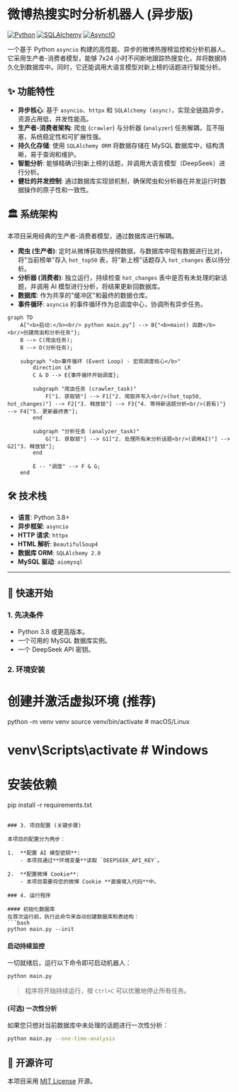 # 微博热搜实时分析机器人 (异步版)

[![Python](https://img.shields.io/badge/Python-3.8+-blue.svg)](https://www.python.org/) [![SQLAlchemy](https://img.shields.io/badge/SQLAlchemy-2.0-orange.svg)](https://www.sqlalchemy.org/) [![AsyncIO](https://img.shields.io/badge/AsyncIO-Built--in-green.svg)](https://docs.python.org/3/library/asyncio.html)

一个基于 Python `asyncio` 构建的高性能、异步的微博热搜榜监控和分析机器人。它采用生产者-消费者模型，能够 7x24 小时不间断地跟踪热搜变化，并将数据持久化到数据库中。同时，它还能调用大语言模型对新上榜的话题进行智能分析。

## ✨ 功能特性

- **异步核心**: 基于 `asyncio`、`httpx` 和 `SQLAlchemy (async)`，实现全链路异步，资源占用低，并发性能高。
- **生产者-消费者架构**: 爬虫 (`crawler`) 与分析器 (`analyzer`) 任务解耦，互不阻塞，系统稳定性和可扩展性强。
- **持久化存储**: 使用 `SQLAlchemy ORM` 将数据存储在 MySQL 数据库中，结构清晰，易于查询和维护。
- **智能分析**: 能够精确识别新上榜的话题，并调用大语言模型（DeepSeek）进行分析。
- **健壮的并发控制**: 通过数据库实现锁机制，确保爬虫和分析器在并发运行时数据操作的原子性和一致性。

## 🏛️ 系统架构

本项目采用经典的生产者-消费者模型，通过数据库进行解耦。

- **爬虫 (生产者)**: 定时从微博获取热搜榜数据，与数据库中现有数据进行比对，将"当前榜单"存入 `hot_top50` 表，将"新上榜"话题存入 `hot_changes` 表以待分析。
- **分析器 (消费者)**: 独立运行，持续检查 `hot_changes` 表中是否有未处理的新话题，并调用 AI 模型进行分析，将结果更新回数据库。
- **数据库**: 作为共享的"缓冲区"和最终的数据仓库。
- **事件循环**: `asyncio` 的事件循环作为总调度中心，协调所有异步任务。

```mermaid
graph TD
    A["<b>启动:</b><br/> python main.py"] --> B{"<b>main() 函数</b><br/>创建爬虫和分析任务"};
    B --> C(爬虫任务);
    B --> D(分析任务);
    
    subgraph "<b>事件循环 (Event Loop) - 宏观调度核心</b>"
        direction LR
        C & D --> E{事件循环开始调度};
        
        subgraph "爬虫任务 (crawler_task)"
            F["1. 获取锁"] --> F1["2. 爬取并写入<br/>(hot_top50, hot_changes)"] --> F2["3. 释放锁"] --> F3{"4. 等待新话题分析<br/>(若有)"} --> F4["5. 更新最终表"];
        end
        
        subgraph "分析任务 (analyzer_task)"
            G["1. 获取锁"] --> G1["2. 处理所有未分析话题<br/>(调用AI)"] --> G2["3. 释放锁"];
        end

        E -- "调度" --> F & G;
    end
```

## 🛠️ 技术栈

- **语言**: Python 3.8+
- **异步框架**: `asyncio`
- **HTTP 请求**: `httpx`
- **HTML 解析**: `BeautifulSoup4`
- **数据库 ORM**: `SQLAlchemy 2.0`
- **MySQL 驱动**: `aiomysql`

---

## 🚀 快速开始

### 1. 先决条件

- Python 3.8 或更高版本。
- 一个可用的 MySQL 数据库实例。
- 一个 DeepSeek API 密钥。

### 2. 环境安装

# 创建并激活虚拟环境 (推荐)
python -m venv venv
source venv/bin/activate  # macOS/Linux
# venv\Scripts\activate  # Windows

# 安装依赖
pip install -r requirements.txt
```

### 3. 项目配置 (关键步骤)

本项目的配置分为两步：

1.  **配置 AI 模型密钥**:
    - 本项目通过**环境变量**读取 `DEEPSEEK_API_KEY`。

2.  **配置微博 Cookie**:
    - 本项目需要将您的微博 Cookie **直接填入代码**中。

### 4. 运行程序

#### 初始化数据库
在首次运行前，执行此命令来自动创建数据库和表结构：
```bash
python main.py --init
```

#### 启动持续监控
一切就绪后，运行以下命令即可启动机器人：
```bash
python main.py
```
> 程序将开始持续运行，按 `Ctrl+C` 可以优雅地停止所有任务。

#### (可选) 一次性分析
如果您只想对当前数据库中未处理的话题进行一次性分析：
```bash
python main.py --one-time-analysis
```

## 📜 开源许可

本项目采用 [MIT License](LICENSE) 开源。